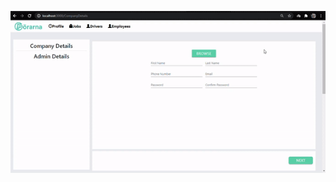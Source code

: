 
<a href="https://github.com/maheenriaz/Forarna-Driver-Dashboard/blob/main/ezgif.com-gif-maker%20(3).gif.gif"><img src="https://github.com/maheenriaz/Forarna-Driver-Dashboard/blob/main/ezgif.com-gif-maker%20(3).gif" title="react native"></a>
